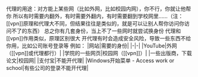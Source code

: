代理的用途：对方能上某些网（比如外网，比如校园内网），你不行，你就让他帮你
所以有时需要内翻外，有时需要外翻内，有时需要翻到学校网里……（注：[[vpn]]原理和代理大不同，但结果往往是类似的，就是可以让别人帮你访问你访问不了的东西）
总之你有几套身份，当上不了一些网时就尝试换身份
代理和[[vpn]]作用类似，原理区别很大
开代理有时会造成安全风险，导致一些东西不给你用，比如公司账号登录等
例如：
|网站|需要的身份|
|-|-|
|YouTube|外网（[[vpn]]或代理都行）|
|学院的一些网页|校园网（[[vpn]]）|
|一些出版商，下载论文|校园网|
|支付宝|不能开代理|
|Windows开始菜单 - Access work or school|有些公司的登录不能开代理|